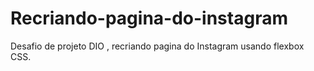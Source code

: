 # Recriando-pagina-do-instagram
Desafio de projeto DIO , recriando pagina do Instagram usando flexbox CSS.
